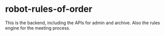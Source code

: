# robot-rules-of-order
This is the backend, including the APIs for admin and archive. Also the rules engine for the meeting process. 
